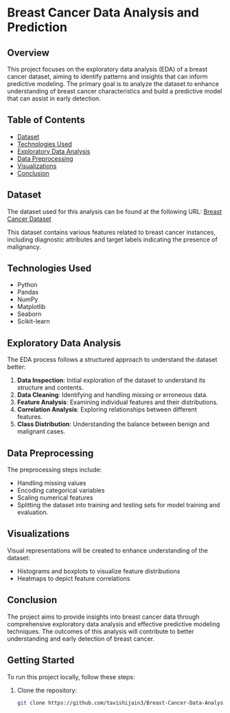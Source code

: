 # Breast Cancer Data Analysis and Prediction

## Overview
This project focuses on the exploratory data analysis (EDA) of a breast cancer dataset, aiming to identify patterns and insights that can inform predictive modeling. The primary goal is to analyze the dataset to enhance understanding of breast cancer characteristics and build a predictive model that can assist in early detection.

## Table of Contents
- [Dataset](#dataset)
- [Technologies Used](#technologies-used)
- [Exploratory Data Analysis](#exploratory-data-analysis)
- [Data Preprocessing](#data-preprocessing)
- [Visualizations](#visualizations)
- [Conclusion](#conclusion)

## Dataset
The dataset used for this analysis can be found at the following URL: 
[Breast Cancer Dataset](https://raw.githubusercontent.com/salemprakash/EDA/main/Data/bcancer.csv)

This dataset contains various features related to breast cancer instances, including diagnostic attributes and target labels indicating the presence of malignancy.

## Technologies Used
- Python
- Pandas
- NumPy
- Matplotlib
- Seaborn
- Scikit-learn

## Exploratory Data Analysis
The EDA process follows a structured approach to understand the dataset better:
1. **Data Inspection**: Initial exploration of the dataset to understand its structure and contents.
2. **Data Cleaning**: Identifying and handling missing or erroneous data.
3. **Feature Analysis**: Examining individual features and their distributions.
4. **Correlation Analysis**: Exploring relationships between different features.
5. **Class Distribution**: Understanding the balance between benign and malignant cases.

## Data Preprocessing
The preprocessing steps include:
- Handling missing values
- Encoding categorical variables
- Scaling numerical features
- Splitting the dataset into training and testing sets for model training and evaluation.

## Visualizations
Visual representations will be created to enhance understanding of the dataset:
- Histograms and boxplots to visualize feature distributions
- Heatmaps to depict feature correlations

## Conclusion
The project aims to provide insights into breast cancer data through comprehensive exploratory data analysis and effective predictive modeling techniques. The outcomes of this analysis will contribute to better understanding and early detection of breast cancer.

## Getting Started
To run this project locally, follow these steps:
1. Clone the repository:
   ```bash
   git clone https://github.com/tavishijain3/Breast-Cancer-Data-Analysis-and-Prediction.git

